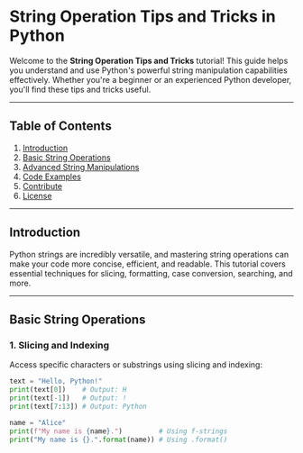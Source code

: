 # String Operation Tips and Tricks in Python

Welcome to the **String Operation Tips and Tricks** tutorial! This guide helps you understand and use Python's powerful string manipulation capabilities effectively. Whether you're a beginner or an experienced Python developer, you'll find these tips and tricks useful.

---

## Table of Contents

1. [Introduction](#introduction)
2. [Basic String Operations](#basic-string-operations)
3. [Advanced String Manipulations](#advanced-string-manipulations)
4. [Code Examples](#code-examples)
5. [Contribute](#contribute)
6. [License](#license)

---

## Introduction

Python strings are incredibly versatile, and mastering string operations can make your code more concise, efficient, and readable. This tutorial covers essential techniques for slicing, formatting, case conversion, searching, and more.

---

## Basic String Operations

### 1. Slicing and Indexing
Access specific characters or substrings using slicing and indexing:

```python
text = "Hello, Python!"
print(text[0])    # Output: H
print(text[-1])   # Output: !
print(text[7:13]) # Output: Python

name = "Alice"
print(f"My name is {name}.")         # Using f-strings
print("My name is {}.".format(name)) # Using .format()


